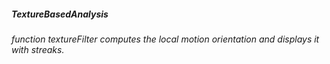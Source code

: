 #####  **TextureBasedAnalysis**
######  function textureFilter computes the local motion orientation and displays it with streaks.
